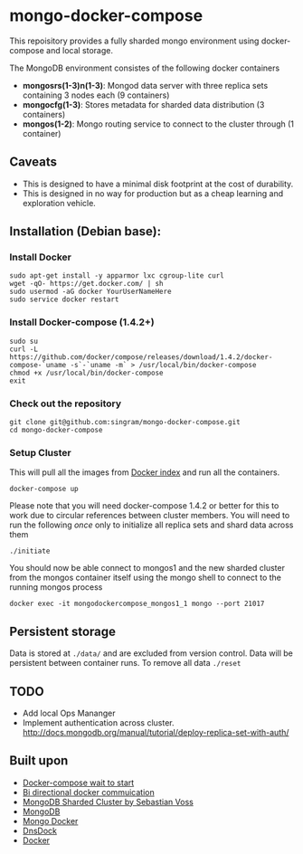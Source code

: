 # mongo-docker-compose
This repoisitory provides a fully sharded mongo environment using docker-compose and local storage.

The MongoDB environment consistes of the following docker containers

 - **mongosrs(1-3)n(1-3)**: Mongod data server with three replica sets containing 3 nodes each (9 containers)
 - **mongocfg(1-3)**: Stores metadata for sharded data distribution (3 containers)
 - **mongos(1-2)**: Mongo routing service to connect to the cluster through (1 container)

## Caveats

 - This is designed to have a minimal disk footprint at the cost of durability.
 - This is designed in no way for production but as a cheap learning and exploration vehicle.

## Installation (Debian base):

### Install Docker

    sudo apt-get install -y apparmor lxc cgroup-lite curl
    wget -qO- https://get.docker.com/ | sh
    sudo usermod -aG docker YourUserNameHere
    sudo service docker restart

### Install Docker-compose (1.4.2+)

    sudo su
    curl -L https://github.com/docker/compose/releases/download/1.4.2/docker-compose-`uname -s`-`uname -m` > /usr/local/bin/docker-compose
    chmod +x /usr/local/bin/docker-compose
    exit

### Check out the repository

    git clone git@github.com:singram/mongo-docker-compose.git
    cd mongo-docker-compose


### Setup Cluster
This will pull all the images from [Docker index](https://index.docker.io/u/jacksoncage/mongo/) and run all the containers.

    docker-compose up

Please note that you will need docker-compose 1.4.2 or better for this to work due to circular references between cluster members.
You will need to run the following *once* only to initialize all replica sets and shard data across them

    ./initiate

You should now be able connect to mongos1 and the new sharded cluster from the mongos container itself using the mongo shell to connect to the running mongos process

    docker exec -it mongodockercompose_mongos1_1 mongo --port 21017

## Persistent storage
Data is stored at `./data/` and are excluded from version control. Data will be persistent between container runs. To remove all data `./reset`

## TODO

 - Add local Ops Mananger
 - Implement authentication across cluster.  http://docs.mongodb.org/manual/tutorial/deploy-replica-set-with-auth/

## Built upon
 - [Docker-compose wait to start](http://brunorocha.org/python/dealing-with-linked-containers-dependency-in-docker-compose.html)
 - [Bi directional docker commuication](http://abdelrahmanhosny.com/2015/07/01/3-solutions-to-bi-directional-linking-problem-in-docker-compose/)
 - [MongoDB Sharded Cluster by Sebastian Voss](https://github.com/sebastianvoss/docker)
 - [MongoDB](http://www.mongodb.org/)
 - [Mongo Docker ](https://github.com/jacksoncage/mongo-docker)
 - [DnsDock](https://github.com/tonistiigi/dnsdock)
 - [Docker](https://github.com/dotcloud/docker/)
